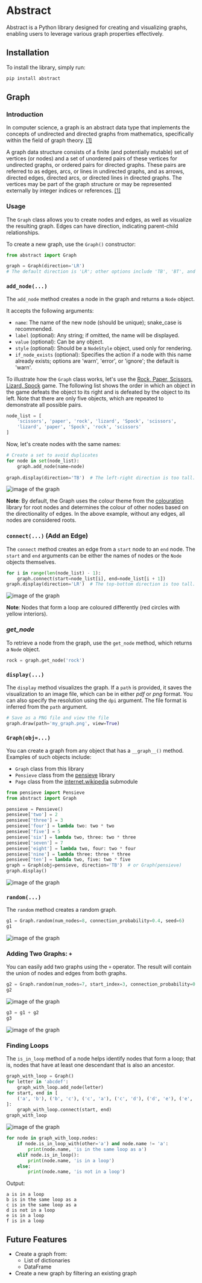 # Abstract
Abstract is a Python library designed for creating and visualizing graphs, enabling users to leverage various graph properties effectively.

## Installation

To install the library, simply run:

```bash
pip install abstract
```

## Graph

### Introduction
In computer science, a graph is an abstract data type that implements the concepts of undirected and directed graphs from mathematics, specifically within the field of graph theory. [[1]](https://en.wikipedia.org/wiki/Graph_(abstract_data_type))

A graph data structure consists of a finite (and potentially mutable) set of vertices (or nodes) and a set of unordered pairs of these vertices for undirected graphs, or ordered pairs for directed graphs. These pairs are referred to as edges, arcs, or lines in undirected graphs, and as arrows, directed edges, directed arcs, or directed lines in directed graphs. The vertices may be part of the graph structure or may be represented externally by integer indices or references. [[1]](https://en.wikipedia.org/wiki/Graph_(abstract_data_type))

### Usage
The `Graph` class allows you to create nodes and edges, as well as visualize the resulting graph. Edges can have direction, indicating parent-child relationships.

To create a new graph, use the `Graph()` constructor:

```python
from abstract import Graph

graph = Graph(direction='LR') 
# The default direction is 'LR'; other options include 'TB', 'BT', and 'RL'.
```

### `add_node(...)`
The `add_node` method creates a node in the graph and returns a `Node` object. 

It accepts the following arguments:
* `name`: The name of the new node (should be unique); snake_case is recommended.
* `label` (optional): Any string; if omitted, the name will be displayed.
* `value` (optional): Can be any object.
* `style` (optional): Should be a `NodeStyle` object, used only for rendering.
* `if_node_exists` (optional): Specifies the action if a node with this name already exists; options are 'warn', 'error', or 'ignore'; the default is 'warn'.

To illustrate how the `Graph` class works, let's use the [Rock, Paper, Scissors, Lizard, Spock](https://bigbangtheory.fandom.com/wiki/Rock,_Paper,_Scissors,_Lizard,_Spock) game. The following list shows the order in which an object in the game defeats the object to its right and is defeated by the object to its left. Note that there are only five objects, which are repeated to demonstrate all possible pairs.

```python
node_list = [
    'scissors', 'paper', 'rock', 'lizard', 'Spock', 'scissors',
    'lizard', 'paper', 'Spock', 'rock', 'scissors'
]
```

Now, let's create nodes with the same names:

```python
# Create a set to avoid duplicates
for node in set(node_list):
    graph.add_node(name=node)
    
graph.display(direction='TB')  # The left-right direction is too tall.
```
![image of the graph](http://idin.ca/storage/python/abstract/images/rock_paper_scissors_lizard_spock_1.png)

**Note**: By default, the Graph uses the colour theme from the [colouration](http://pypi.org/project/colouration) library for root nodes and determines the colour of other nodes based on the directionality of edges. In the above example, without any edges, all nodes are considered roots.

### `connect(...)` (Add an Edge)
The `connect` method creates an edge from a `start` node to an `end` node. The `start` and `end` arguments can be either the names of nodes or the `Node` objects themselves.

```python
for i in range(len(node_list) - 1):
    graph.connect(start=node_list[i], end=node_list[i + 1])
graph.display(direction='LR')  # The top-bottom direction is too tall.
```
![image of the graph](http://idin.ca/storage/python/abstract/images/rock_paper_scissors_lizard_spock_2.png)

**Note**: Nodes that form a loop are coloured differently (red circles with yellow interiors).

### *get_node*
To retrieve a node from the graph, use the `get_node` method, which returns a `Node` object.

```python
rock = graph.get_node('rock')
```

### `display(...)`
The `display` method visualizes the graph. If a `path` is provided, it saves the visualization to an image file, which can be in either *pdf* or *png* format. You can also specify the resolution using the `dpi` argument. The file format is inferred from the `path` argument.

```python
# Save as a PNG file and view the file
graph.draw(path='my_graph.png', view=True)
```

### `Graph(obj=...)`
You can create a graph from any object that has a `__graph__()` method. Examples of such objects include: 
* `Graph` class from this library
* `Pensieve` class from the [pensieve](https://pypi.org/project/pensieve/) library
* `Page` class from the [internet.wikipedia](https://pypi.org/project/internet/) submodule

```python
from pensieve import Pensieve
from abstract import Graph

pensieve = Pensieve()
pensieve['two'] = 2
pensieve['three'] = 3
pensieve['four'] = lambda two: two * two
pensieve['five'] = 5
pensieve['six'] = lambda two, three: two * three
pensieve['seven'] = 7
pensieve['eight'] = lambda two, four: two * four
pensieve['nine'] = lambda three: three * three
pensieve['ten'] = lambda two, five: two * five
graph = Graph(obj=pensieve, direction='TB')  # or Graph(pensieve)
graph.display()
```
![image of the graph](http://idin.ca/storage/python/abstract/images/pensieve_numbers_graph.png)

### `random(...)`
The `random` method creates a random graph.

```python
g1 = Graph.random(num_nodes=8, connection_probability=0.4, seed=6)
g1
```
![image of the graph](http://idin.ca/storage/python/abstract/images/random_graph_1.png)

### Adding Two Graphs: `+`
You can easily add two graphs using the `+` operator. The result will contain the union of nodes and edges from both graphs.

```python
g2 = Graph.random(num_nodes=7, start_index=3, connection_probability=0.4, seed=41)
g2
```
![image of the graph](http://idin.ca/storage/python/abstract/images/random_graph_2.png)

```python
g3 = g1 + g2
g3
```
![image of the graph](http://idin.ca/storage/python/abstract/images/random_graph_1_plus_2.png)

### Finding Loops
The `is_in_loop` method of a node helps identify nodes that form a loop; that is, nodes that have at least one descendant that is also an ancestor.

```python
graph_with_loop = Graph()
for letter in 'abcdef':
    graph_with_loop.add_node(letter)
for start, end in [
    ('a', 'b'), ('b', 'c'), ('c', 'a'), ('c', 'd'), ('d', 'e'), ('e', 'f'), ('f', 'e')
]:
    graph_with_loop.connect(start, end)
graph_with_loop
```
![image of the graph](http://idin.ca/storage/python/abstract/images/graph_with_loop.png)

```python
for node in graph_with_loop.nodes:
    if node.is_in_loop_with(other='a') and node.name != 'a':
        print(node.name, 'is in the same loop as a')
    elif node.is_in_loop():
        print(node.name, 'is in a loop')
    else:
        print(node.name, 'is not in a loop')
```
Output:
```text
a is in a loop
b is in the same loop as a
c is in the same loop as a
d is not in a loop
e is in a loop
f is in a loop
```

## Future Features

* Create a graph from:
  * List of dictionaries
  * DataFrame
* Create a new graph by filtering an existing graph
